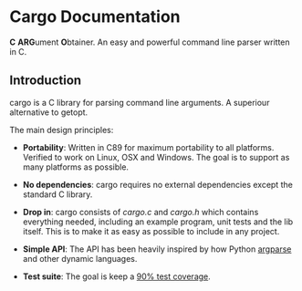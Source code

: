 Cargo Documentation
===================

**C** **ARG**ument **O**btainer. An easy and powerful command line
parser written in C.

Introduction
------------
cargo is a C library for parsing command line arguments. A superiour alternative
to getopt.

The main design principles:

 - **Portability**:
   Written in C89 for maximum portability to all platforms. Verified to work on
   Linux, OSX and Windows. The goal is to support as many platforms as possible.

 - **No dependencies**:
   cargo requires no external dependencies except the standard C library.

 - **Drop in**: 
   cargo consists of *cargo.c* and *cargo.h* which contains everything needed,
   including an example program, unit tests and the lib itself. This is to make
   it as easy as possible to include in any project.

 - **Simple API**:
   The API has been heavily inspired by how Python 
   [argparse][argparse] and other dynamic languages.

 - **Test suite**:
   The goal is keep a [90% test coverage][coveralls].

[argparse]: https://docs.python.org/3/library/argparse.html
[coveralls]: http://coveralls.io/r/JoakimSoderberg/cargo
